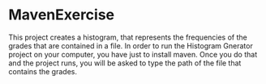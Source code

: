 # MavenExercise

This project creates a histogram, that represents the frequencies of the grades that are contained in a file. In order to run the Histogram Gnerator project on your computer, you have just to install maven. Once you do that and the project runs, you will be asked to type the path of the file that contains the grades. 
